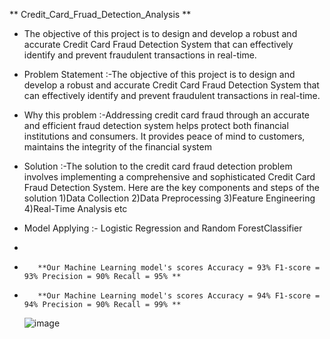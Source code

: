 ** Credit_Card_Fruad_Detection_Analysis **
* The objective of this project is to design and develop a robust and accurate Credit Card Fraud Detection System that can effectively identify and prevent fraudulent transactions in real-time.

* Problem Statement :-The objective of this project is to design and develop a robust and accurate Credit Card Fraud Detection System that can effectively identify and prevent fraudulent transactions in real-time.

* Why this problem :-Addressing credit card fraud through an accurate and efficient fraud detection system helps protect both financial institutions and consumers. It provides peace of mind to customers, maintains the integrity of the financial system

* Solution :-The solution to the credit card fraud detection problem involves implementing a comprehensive and sophisticated Credit Card Fraud Detection System. Here are the key components and steps of the solution 1)Data Collection 2)Data Preprocessing 3)Feature Engineering 4)Real-Time Analysis etc

* Model Applying :- Logistic Regression and Random ForestClassifier
*
*        **Our Machine Learning model's scores Accuracy = 93% F1-score = 93% Precision = 90% Recall = 95% **

*        **Our Machine Learning model's scores Accuracy = 94% F1-score = 94% Precision = 90% Recall = 99% **

   ![image](https://github.com/faizmamdani/Credit_Card_Fruad_Detection_Analysis/assets/135321547/8ae364e2-f25d-45d0-bb8b-c4c6d8920d66)

